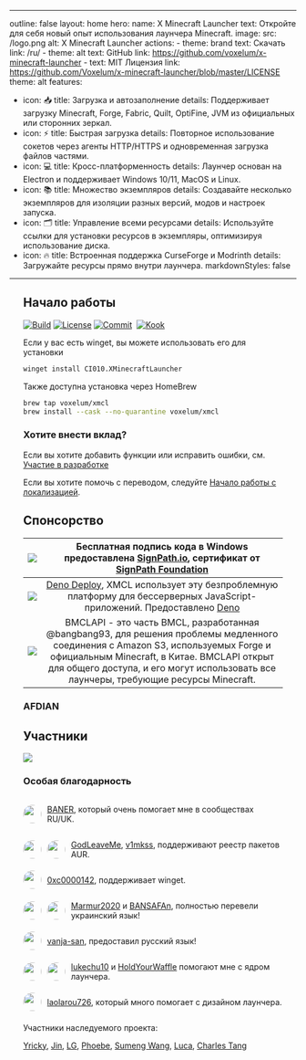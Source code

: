 <!-- filepath: d:\Workspace\xmcl-page\src\ru\about.md -->
---
outline: false
layout: home
hero:
  name: X Minecraft Launcher
  text: Откройте для себя новый опыт использования лаунчера Minecraft.
  image:
    src: /logo.png
    alt: X Minecraft Launcher
  actions:
    - theme: brand
      text: Скачать
      link: /ru/
    - theme: alt
      text: GitHub
      link: https://github.com/voxelum/x-minecraft-launcher
    - text: MIT Лицензия
      link: https://github.com/Voxelum/x-minecraft-launcher/blob/master/LICENSE
      theme: alt
features:
  - icon: 📥
    title: Загрузка и автозаполнение
    details: Поддерживает загрузку Minecraft, Forge, Fabric, Quilt, OptiFine, JVM из официальных или сторонних зеркал.
  - icon: ⚡️
    title: Быстрая загрузка
    details: Повторное использование сокетов через агенты HTTP/HTTPS и одновременная загрузка файлов частями.
  - icon: 💻
    title: Кросс-платформенность
    details: Лаунчер основан на Electron и поддерживает Windows 10/11, MacOS и Linux.
  - icon: 📚
    title: Множество экземпляров
    details: Создавайте несколько экземпляров для изоляции разных версий, модов и настроек запуска.
  - icon: 🗂
    title: Управление всеми ресурсами
    details: Используйте ссылки для установки ресурсов в экземпляры, оптимизируя использование диска.
  - icon: 🔥
    title: Встроенная поддержка CurseForge и Modrinth
    details: Загружайте ресурсы прямо внутри лаунчера.
markdownStyles: false
---

<div class="vp-doc" style="margin: auto; max-width: 1180px; padding: 0 24px">

## Начало работы

<p style="display: flex; gap: 4px;">
  <a href="https://github.com/Voxelum/x-minecraft-launcher">
    <img src="https://github.com/Voxelum/x-minecraft-launcher/workflows/Build/badge.svg" alt="Build">
  </a>
  <a href="https://github.com/Voxelum/x-minecraft-launcher/blob/master/LICENSE">
    <img src="https://img.shields.io/npm/l/@xmcl/core.svg" alt="License">
  </a>
  <a href="https://conventionalcommits.org">
    <img src="https://img.shields.io/badge/Conventional%20Commits-1.0.0-yellow.svg" alt="Commit">
  </a>
  <br>
  <a href="https://kook.top/gqjSHh">
    <img src="https://img.shields.io/endpoint?url=https://api.xmcl.app/kook-badge" alt="Kook">
  </a>
</p>

Если у вас есть winget, вы можете использовать его для установки

```bash
winget install CI010.XMinecraftLauncher
```

Также доступна установка через HomeBrew

```bash
brew tap voxelum/xmcl
brew install --cask --no-quarantine voxelum/xmcl
```

### Хотите внести вклад?

Если вы хотите добавить функции или исправить ошибки, см. [Участие в разработке](/ru/guide/contributing)

Если вы хотите помочь с переводом, следуйте [Начало работы с локализацией](/ru/guide/i18n).


## Спонсорство

| [![](https://github.com/DGP-Studio/Snap.Hutao/assets/10614984/73ae8b90-f3c7-4033-b2b7-f4126331ce66)](https://www.netlify.com/) |                 Бесплатная подпись кода в Windows предоставлена [SignPath.io](https://signpath.io/), сертификат от [SignPath Foundation](https://signpath.org/)                  |
| :----------------------------------------------------------------------------------------------------------------------------: | :------------------------------------------------------------------------------------------------------------------------------------------------------------------------: |
|                                        [![](/deno-logo.webp)](https://deno.com/deploy)                                         |        [Deno Deploy](https://deno.com/deploy), XMCL использует эту безпроблемную платформу для бессерверных JavaScript-приложений. Предоставлено [Deno](https://deno.com/)        |
|                                         [![](https://bmclapidoc.bangbang93.com/assets/favicon.ico?v=1742218388684)](https://bmclapidoc.bangbang93.com/)                                         | BMCLAPI - это часть BMCL, разработанная @bangbang93, для решения проблемы медленного соединения с Amazon S3, используемых Forge и официальным Minecraft, в Китае. BMCLAPI открыт для общего доступа, и его могут использовать все лаунчеры, требующие ресурсы Minecraft. |

### AFDIAN

<!-- afdian-start -->
<!--@include: ../../parts/afdian.md-->
<!-- afdian-end -->

## Участники

<a href="https://github.com/voxelum/x-minecraft-launcher/graphs/contributors" flex justify-center>
  <img src="https://contrib.rocks/image?repo=voxelum/x-minecraft-launcher" />
</a>

### Особая благодарность

<div style="display: flex; align-items: center; gap: 10px;">
<img width="32" height="32" style="border-radius: 100%" src="https://avatars.githubusercontent.com/u/86590991?v=4">

[BANER](https://github.com/BANSAFAn), который очень помогает мне в сообществах RU/UK.
</div>

<div style="display: flex; align-items: center; gap: 10px;">
<img width="32" height="32" style="border-radius: 100%" src="https://avatars.githubusercontent.com/u/119564588?v=4">
<img width="32" height="32" style="border-radius: 100%" src="https://avatars.githubusercontent.com/u/155435591?v=4">

[GodLeaveMe](https://github.com/GodLeaveMe), [v1mkss](https://github.com/v1mkss), поддерживают реестр пакетов AUR.
</div>

<div style="display: flex; align-items: center; gap: 10px;">
<img width="32" height="32" style="border-radius: 100%" src="https://avatars.githubusercontent.com/u/52188337?v=4">

[0xc0000142](https://github.com/0xc0000142), поддерживает winget.
</div>

<div style="display: flex; align-items: center; gap: 10px;">
<img width="32" height="32" style="border-radius: 100%" src="https://avatars.githubusercontent.com/u/109208530?v=4">
<img width="32" height="32" style="border-radius: 100%" src="https://avatars.githubusercontent.com/u/86590991?v=4">

[Marmur2020](https://github.com/Marmur2020) и [BANSAFAn](https://github.com/BANSAFAn), полностью перевели украинский язык!
</div>

<div style="display: flex; align-items: center; gap: 10px;">
<img width="32" height="32" style="border-radius: 100%" src="https://avatars.githubusercontent.com/u/7201687?v=4">

[vanja-san](https://github.com/vanja-san), предоставил русский язык!
</div>

<div style="display: flex; align-items: center; gap: 10px;">
<img width="32" height="32" style="border-radius: 100%" src="https://avatars.githubusercontent.com/u/37006668?v=4">
<img width="32" height="32" style="border-radius: 100%" src="https://avatars.githubusercontent.com/u/11472320?v=4">

[lukechu10](https://github.com/lukechu10) и [HoldYourWaffle](https://github.com/HoldYourWaffle) помогают мне с ядром лаунчера.
</div>

<div style="display: flex; align-items: center; gap: 10px;">
<img width="32" height="32" style="border-radius: 100%" src="https://avatars.githubusercontent.com/u/25716486?v=4">

[laolarou726](https://github.com/laolarou726), который много помогает с дизайном лаунчера.
</div>

Участники наследуемого проекта:

[Yricky](https://github.com/Yricky), [Jin](https://github.com/Indexyz), [LG](https://github.com/LasmGratel), [Phoebe](https://github.com/PhoebezZ), [Sumeng Wang](https://github.com/darkkingwsm), [Luca](https://github.com/LucaIsGenius), [Charles Tang](https://github.com/CharlesQT)

</div>
